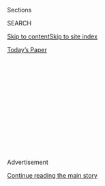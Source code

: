 <div id="app">

<div>

<div>

<div>

<div class="NYTAppHideMasthead css-1q2w90k e1suatyy0">

<div class="section css-ui9rw0 e1suatyy2">

<div class="css-eph4ug er09x8g0">

<div class="css-6n7j50">

</div>

<span class="css-1dv1kvn">Sections</span>

<div class="css-10488qs">

<span class="css-1dv1kvn">SEARCH</span>

</div>

[Skip to content](#site-content)[Skip to site index](#site-index)

</div>

<div class="css-10698na e1huz5gh0">

</div>

</div>

<div id="masthead-bar-one" class="section hasLinks css-15hmgas e1csuq9d3">

<div class="css-uqyvli e1csuq9d0">

</div>

<div class="css-1uqjmks e1csuq9d1">

</div>

<div class="css-9e9ivx">

[](https://myaccount.nytimes.com/auth/login?response_type=cookie&client_id=vi)

</div>

<div class="css-1bvtpon e1csuq9d2">

[Today’s Paper](https://www.nytimes.com/section/todayspaper)

</div>

</div>

</div>

</div>

<div data-aria-hidden="false">

<div id="site-content" role="main">

<div>

<div class="css-1aor85t" style="opacity:0.000000001;z-index:-1;visibility:hidden">

<div class="css-1hqnpie">

<div class="css-epjblv">

<span class="css-17xtcya">[Opinion](/section/opinion)</span><span class="css-x15j1o">|</span><span class="css-fwqvlz">America’s
Military Should Confront Its Past, Not Bury It</span>

</div>

<div class="css-k008qs">

<div class="css-1iwv8en">

<span class="css-18z7m18"></span>

<div>

</div>

</div>

<span class="css-1n6z4y">https://nyti.ms/33F9n0z</span>

<div class="css-1705lsu">

<div class="css-4xjgmj">

<div class="css-4skfbu" role="toolbar" data-aria-label="Social Media Share buttons, Save button, and Comments Panel with current comment count" data-testid="share-tools">

  - 
  - 
  - 
  - 
    
    <div class="css-6n7j50">
    
    </div>

  - 

</div>

</div>

</div>

</div>

</div>

</div>

<div id="NYT_TOP_BANNER_REGION" class="css-13pd83m">

</div>

<div id="top-wrapper" class="css-1sy8kpn">

<div id="top-slug" class="css-l9onyx">

Advertisement

</div>

[Continue reading the main story](#after-top)

<div class="ad top-wrapper" style="text-align:center;height:100%;display:block;min-height:250px">

<div id="top" class="place-ad" data-position="top" data-size-key="top">

</div>

</div>

<div id="after-top">

</div>

</div>

<div>

<div class="css-v5btjw etb61u70">

<div class="css-v05ibm etb61u71">

[Opinion](/section/opinion)

</div>

</div>

<div id="sponsor-wrapper" class="css-1hyfx7x">

<div id="sponsor-slug" class="css-19vbshk">

Supported by

</div>

[Continue reading the main story](#after-sponsor)

<div id="sponsor" class="ad sponsor-wrapper" style="text-align:center;height:100%;display:block">

</div>

<div id="after-sponsor">

</div>

</div>

<div class="css-186x18t">

</div>

<div class="css-1vkm6nb ehdk2mb0">

# America’s Military Should Confront Its Past, Not Bury It

</div>

The German military’s infiltration by far-right extremists should be a
warning for how we confront our own troubled history.

<div class="css-18e8msd">

<div class="css-vp77d3 epjyd6m0">

<div class="css-1p10dcb ey68jwv0" data-aria-hidden="true">

![Elliot
Ackerman](https://static01.nyt.com/images/2020/03/13/opinion/elliot-ackerman/elliot-ackerman-thumbLarge.png
"Elliot Ackerman")

</div>

<div class="css-1baulvz">

By <span class="css-1baulvz last-byline" itemprop="name">Elliot
Ackerman</span>

<div class="css-8atqhb">

Mr. Ackerman is a contributing opinion writer and a former U.S. Marine
and intelligence officer.

</div>

</div>

</div>

  - Aug. 8, 2020

  - 
    
    <div class="css-4xjgmj">
    
    <div class="css-pvvomx" role="toolbar" data-aria-label="Social Media Share buttons, Save button, and Comments Panel with current comment count" data-testid="share-tools">
    
      - 
      - 
      - 
      - 
        
        <div class="css-6n7j50">
        
        </div>
    
      - 
    
    </div>
    
    </div>

</div>

<div class="css-79elbk" data-testid="photoviewer-wrapper">

<div class="css-z3e15g" data-testid="photoviewer-wrapper-hidden">

</div>

<div class="css-1a48zt4 ehw59r15" data-testid="photoviewer-children">

![<span class="css-16f3y1r e13ogyst0" data-aria-hidden="true">German
soldiers pray during a ceremony in front of the Reichstag building in
Berlin.</span><span class="css-cnj6d5 e1z0qqy90" itemprop="copyrightHolder"><span class="css-1ly73wi e1tej78p0">Credit...</span><span><span>Hannibal
Hanschke/Reuters</span></span></span>](https://static01.nyt.com/images/2020/08/05/opinion/05Ackerman1/05Ackerman1-articleLarge.jpg?quality=75&auto=webp&disable=upscale)

</div>

</div>

</div>

<div class="section meteredContent css-1r7ky0e" name="articleBody" itemprop="articleBody">

<div class="css-1fanzo5 StoryBodyCompanionColumn">

<div class="css-53u6y8">

At the end of May, German police commandos arrived outside a rural home
owned by a sergeant major in that country’s most elite special forces
unit, the KSK. Buried in the backyard they found a trove of weapons,
explosives and Nazi memorabilia. In response, Germany’s defense minister
announced that she would disband one-quarter of the unit because of the
widespread infiltration of far-right extremists into its ranks. But as
several news reports have made clear, it is suspected that the
infiltration extends far beyond a single segment of the KSK.

Being a soldier in Germany has long been a fraught proposition given the
stain of its Nazi past, a history that, like the explosives in the
sergeant major’s garden, the government has been attempting to bury for
decades.

Like the American military, the German
[Bundeswehr](https://www.dw.com/en/the-german-military-and-its-troubled-traditions/a-38863290)
is an all-volunteer force, with conscription having ended in 2011; that,
combined with the public disapproval of Germany’s participation in the
war in Afghanistan and an increasing number of other commitments abroad,
has [created a widening civil-military
divide](https://foreignpolicy.com/2019/07/01/the-military-arent-heroes-or-villains-theyre-us/),
much like the one that exists in the United States.

Unlike the American military, though, the Bundeswehr is in many ways an
ahistoric organization, officially cut off from its complicated past.
The acceptable history of the German military is codified in the
Bundeswehr by its “Traditionserlass” (“tradition decree”). In that
document (first enacted in 1965; a new one was issued in 2018), the
current army purges its Wehrmacht past and traces its lineage instead to
dissident officers who attempted to assassinate Hitler in the failed
July 1944 Stauffenberg plot.

</div>

</div>

<div class="css-1fanzo5 StoryBodyCompanionColumn">

<div class="css-53u6y8">

Given the enormity of the Nazis’ crimes, Germany’s disavowal as it
attempted to reestablish its military after World War II is
understandable. But the KSK revelations raise the possibility that in
scrubbing its military’s history, the government failed to confront its
past, but rather buried it, and in doing so, left that history — one
easily weaponized — vulnerable to co-option by radicals, unchecked by
the sort of moral framework that the full, open engagement of a society
can provide.

America’s military is now reckoning with chapters of its own past — from
the genocide of Indigenous people that enabled the settling of the
continent, to our Civil War and beyond — and I believe that Germany now
offers us a cautionary example of what can happen when a nation buries
its past too deeply. I worry that if our own military sets itself too
stridently against its complex history, it might unleash similarly
malicious forces.

I welcome many of the measures being taken to more fully render that
history — proposals to redesignate bases named after Confederate
generals and, as the Marine Corps has done,
[banning](https://www.nytimes.com/2020/06/06/us/marines-confederate-flag-ban.html)
the display of the Confederate flag on base. But I am convinced that a
much broader erasure of controversial figures and chapters of American
military history would be a mistake.

Take Robert E. Lee, the Confederate general and former superintendent of
West Point. Every young military officer learns about Lee. We learn
about the Battle of Chancellorsville when, in May of 1863, Lee made the
audacious decision to split his army and go on the offense against a
force twice its size and subsequently routed the Union Army in a victory
that became known as “Lee’s Miracle.” We also learn how two months
later, at Gettysburg, Lee’s same offensive spirit and blind faith in his
soldiers’ abilities led him to order Pickett’s Charge, his greatest
strategic blunder, one that cost him the battle and, some say, the war.
Our instructors taught this history as an example of how a commander’s
attributes can be a strength in one case and a liability in another. We
studied Lee to understand the human element that, with all its attendant
complexity and contradictions, is omnipresent in war. You cannot
understand war by understanding only its moral exemplars.

Suppose we cast Lee’s story outside the pantheon of American military
history, following the German model? What if we focused solely on the
military leaders who fought for causes of which we approved? That’s a
dangerous proposition in a profession where your job is to understand
and anticipate your enemy’s actions. Learning to think like a
Confederate, a Nazi or a card-carrying member of Al Qaeda requires a
psychological empathy and academic rigor to which “safe spaces” and
“trigger warnings” are anathema.

</div>

</div>

<div class="css-1fanzo5 StoryBodyCompanionColumn">

<div class="css-53u6y8">

Even if removed from military curriculums, Lee’s story and many like it
will continue to be sought out and learned. But future tactical
disciples who find Lee outside of a structured education risk omitting
his failings. We want future soldiers to learn Gettysburg *and*
Chancellorsville. To learn the brilliance and the failure.

That is what has happened in German military units like the KSK, where
Nazis like the brash [Otto
Skorzeny](https://en.wikipedia.org/wiki/Otto_Skorzeny) — who led one of
the most audacious commando missions of all time, the rescue of Benito
Mussolini, and an attempt to capture the Yugoslavian dictator Marshal
Tito — remain unclaimed by the Bundeswehr, and are venerated as
spiritual fathers by the far right in unofficial, secretive meetings
rife with Nazi symbolism, rather than studied with clear understandings
of both tactical genius and ideological bigotry.

Much of what I learned about Germany’s military I learned in the context
of our military. It should go without saying that this appreciation
wasn’t ideological but tactical. In various military schools and
courses, my instructors assigned a range of military strategists: from
the Prussian general and military theorist Carl von Clausewitz, who
fought in the Napoleonic Wars and wrote the seminal text “On War” (“War
is the continuation of politics by other means,” he famously said), to
U.S. Adm. William McRaven, whose [first
book](https://www.penguinrandomhouse.com/books/112624/spec-ops-by-william-h-mcraven/)
featured the Wehrmacht’s 1940 commando raid on the Belgian fort Eben
Emael as a case study to demonstrate principles we’d later use on raids
in Iraq and Afghanistan. The tactical influence of the German Army
appears everywhere from the Marine Corps core doctrinal publication
“MCDP-1 Warfighting” ** (spelled as one word, in the German way) to
the design of the standard-issue Kevlar helmets worn by soldiers in the
U.S. military.

Although Germany’s airbrushed narrative has granted its military an
acceptable place in society, some historians believe it has helped
foster the current far-right extremism in its ranks. I spoke with Klaus
Schmider, a senior lecturer at the Royal Military Academy Sandhurst, who
believes that the German government has “brought the current crisis on
themselves by refusing to give German soldiers a positive self-image as
soldiers.” To be a soldier in Germany, he said, one must “repeat a
mantra how being a soldier isn’t really being a warrior.” This goes
beyond the Nazi past: “Even units which are able to trace their lineage
to the wars against Napoleon have recently been actively encouraged by
the ministry to empty any display cases with mementos from that period,
because of the eventual Prussian influence within the Wehrmacht,” Dr.
Schmider said.

When I think of our nation’s complicated past — Confederate or otherwise
— I prefer to associate those symbols with our society’s dead-enders. I
would much rather see the “Stars and Bars” flown in a backwater by one
of those brittle souls being left behind by a pluralistic, inclusive
America, rather than unfurled in a basement one night 10, 20 or 30 years
in the future by a group of active-duty, if disaffected, SEALs, Rangers
or Marines who’ve appropriated it as their own. The former would be
troublesome, but the latter would be a threat to our republic.

History teaches us that civil-military divides like those that exist in
the United States and Germany can become fertile soil for grievance. The
seeds of discontent exist in the pasts of both countries. But it is best
to leave those seeds scattered on the surface, where they can be picked
at and disregarded, instead of buried deep in the earth, where they can
eventually take root, breaking ground in twisted, unexpected ways.

</div>

</div>

</div>

<div>

</div>

<div>

</div>

<div>

</div>

<div>

<div id="bottom-wrapper" class="css-1ede5it">

<div id="bottom-slug" class="css-l9onyx">

Advertisement

</div>

[Continue reading the main story](#after-bottom)

<div id="bottom" class="ad bottom-wrapper" style="text-align:center;height:100%;display:block;min-height:90px">

</div>

<div id="after-bottom">

</div>

</div>

</div>

</div>

</div>

## Site Index

<div>

</div>

## Site Information Navigation

  - [© <span>2020</span> <span>The New York Times
    Company</span>](https://help.nytimes.com/hc/en-us/articles/115014792127-Copyright-notice)

<!-- end list -->

  - [NYTCo](https://www.nytco.com/)
  - [Contact
    Us](https://help.nytimes.com/hc/en-us/articles/115015385887-Contact-Us)
  - [Work with us](https://www.nytco.com/careers/)
  - [Advertise](https://nytmediakit.com/)
  - [T Brand Studio](http://www.tbrandstudio.com/)
  - [Your Ad
    Choices](https://www.nytimes.com/privacy/cookie-policy#how-do-i-manage-trackers)
  - [Privacy](https://www.nytimes.com/privacy)
  - [Terms of
    Service](https://help.nytimes.com/hc/en-us/articles/115014893428-Terms-of-service)
  - [Terms of
    Sale](https://help.nytimes.com/hc/en-us/articles/115014893968-Terms-of-sale)
  - [Site Map](https://spiderbites.nytimes.com)
  - [Help](https://help.nytimes.com/hc/en-us)
  - [Subscriptions](https://www.nytimes.com/subscription?campaignId=37WXW)

</div>

</div>

</div>

</div>
